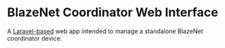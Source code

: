 # BlazeNet Coordinator Web Interface
A [Laravel-based](https://laravel.com/) web app intended to manage a standalone BlazeNet coordinator device.
